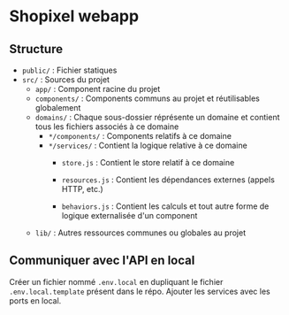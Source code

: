 # Shopixel webapp

## Structure

- `public/` : Fichier statiques
- `src/` : Sources du projet
  - `app/` : Component racine du projet
  - `components/` : Components communs au projet et réutilisables globalement
  - `domains/` : Chaque sous-dossier réprésente un domaine et contient tous les fichiers
associés à ce domaine
    - `*/components/` : Components relatifs à ce domaine
    - `*/services/` : Contient la logique relative à ce domaine
      - `store.js` : Contient le store relatif à ce domaine
      
      - `resources.js` : Contient les dépendances externes (appels HTTP, etc.)
      - `behaviors.js` : Contient les calculs et tout autre forme de logique externalisée d'un
component 
  - `lib/` : Autres ressources communes ou globales au projet 

## Communiquer avec l'API en local

Créer un fichier nommé `.env.local` en dupliquant le fichier `.env.local.template` présent
dans le répo. Ajouter les services avec les ports en local.
